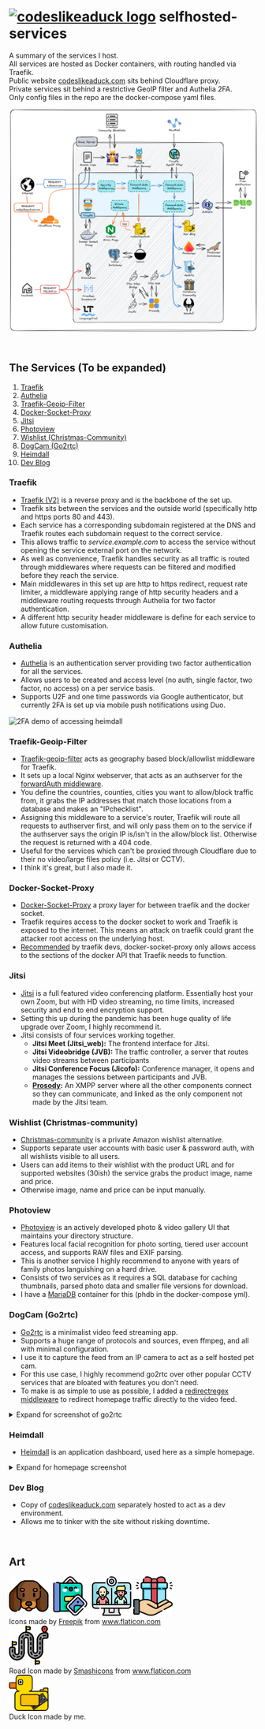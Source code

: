 # [<img alt="codeslikeaduck logo" width="50px" src="https://www.codeslikeaduck.com/img/codeDuck.svg" />](https://www.codeslikeaduck.com/) selfhosted-services
A summary of the services I host.<br />
All services are hosted as Docker containers, with routing handled via Traefik.<br />
Public website [codeslikeaduck.com](https://www.codeslikeaduck.com/) sits behind Cloudflare proxy.<br />
Private services sit behind a restrictive GeoIP filter and Authelia 2FA.<br />
Only config files in the repo are the docker-compose yaml files.<br />

<p align="Left">
<img align="center" src="/images/allServicesNetwork.png" alt="Hosted services" ><br \>
</p>

</br>

## The Services (To be expanded)
1. [Traefik](#traefik)
2. [Authelia](#authelia)
3. [Traefik-Geoip-Filter](#traefik-geoip-filter)
4. [Docker-Socket-Proxy](#docker-socket-proxy)
5. [Jitsi](#jitsi)
6. [Photoview](#photoview)
7. [Wishlist (Christmas-Community)](#wishlist-christmas-community)
8. [DogCam (Go2rtc)](#dogcam-go2rtc)
9. [Heimdall](#heimdall)
10. [Dev Blog](#dev-blog)

### Traefik
- [Traefik (V2)](https://github.com/traefik/traefik#readme) is a reverse proxy and is the backbone of the set up. 
- Traefik sits between the services and the outside world (specifically http and https ports 80 and 443).
- Each service has a corresponding subdomain registered at the DNS and Traefik routes each subdomain request to the correct service.
- This allows traffic to *service.example.com* to access the service without opening the service external port on the network.
- As well as convenience, Traefik handles security as all traffic is routed through middlewares where requests can be filtered and modified before they reach the service.
- Main middlewares in this set up are http to https redirect, request rate limiter, a middleware applying range of http security headers and a middleware routing requests through Authelia for two factor authentication.
- A different http security header middleware is define for each service to allow future customisation.

### Authelia
- [Authelia](https://github.com/authelia/authelia#readme) is an authentication server providing two factor authentication for all the services.
- Allows users to be created and access level (no auth, single factor, two factor, no access) on a per service basis.
- Supports U2F and one time passwords via Google authenticator, but currently 2FA is set up via mobile push notifications using Duo.
<p align="Left">
<img align="center" src="/images/autheliaDemo.gif" alt="2FA demo of accessing heimdall" width="275"><br \>
</p>

### Traefik-Geoip-Filter
- [Traefik-geoip-filter](https://github.com/mpdcampbell/traefik-geoip-filter) acts as geography based block/allowlist middleware for Traefik.
- It sets up a local Nginx webserver, that acts as an authserver for the [forwardAuth middleware](https://doc.traefik.io/traefik/middlewares/http/forwardauth/).
- You define the countries, counties, cities you want to allow/block traffic from, it grabs the IP addresses that match those locations from a database and makes an "IPchecklist".
- Assigning this middleware to a service's router, Traefik will route all requests to authserver first, and will only pass them on to the service if the authserver says the origin IP is/isn't in the allow/block list. Otherwise the request is returned with a 404 code.
- Useful for the services which can't be proxied through Cloudflare due to their no video/large files policy (i.e. Jitsi or CCTV).
- I think it's great, but I also made it.

### Docker-Socket-Proxy
- [Docker-Socket-Proxy](https://github.com/Tecnativa/docker-socket-proxy#readme) a proxy layer for between traefik and the docker socket.
- Traefik requires access to the docker socket to work and Traefik is exposed to the internet. This means an attack on traefik could grant the attacker root access on the underlying host. 
- [Recommended](https://doc.traefik.io/traefik/providers/docker/#docker-api-access) by traefik devs, docker-socket-proxy only allows access to the sections of the docker API that Traefik needs to function.

### Jitsi
- [Jitsi](https://github.com/jitsi/jitsi-meet#readme) is a full featured video conferencing platform. Essentially host your own Zoom, but with HD video streaming, no time limits, increased security and end to end encryption support.
- Setting this up during the pandemic has been huge quality of life upgrade over Zoom, I highly recommend it. 
- Jitsi consists of four services working together. 
    - **Jitsi Meet (Jitsi_web):** The frontend interface for Jitsi. 
    - **Jitsi Videobridge (JVB):** The traffic controller, a server that routes video streams between participants
    - **Jitsi Conference Focus (Jicofo):** Conference manager, it opens and manages the sessions between participants and JVB.
    - **[Prosody](https://github.com/prosody):** An XMPP server where all the other components connect so they can communicate, and linked as the only component not made by the Jitsi team.

### Wishlist (Christmas-community)
- [Christmas-community](https://github.com/Wingysam/Christmas-Community#readme) is a private Amazon wishlist alternative.
- Supports separate user accounts with basic user & password auth, with all wishlists visible to all users.
- Users can add items to their wishlist with the product URL and for supported websites (30ish) the service grabs the product image, name and price.
- Otherwise image, name and price can be input manually.

### Photoview
- [Photoview](https://github.com/photoview/photoview#readme) is an actively developed photo & video gallery UI that maintains your directory structure.
- Features local facial recognition for photo sorting, tiered user account access, and supports RAW files and EXIF parsing.
- This is another service I highly recommend to anyone with years of family photos languishing on a hard drive.
- Consists of two services as it requires a SQL database for caching thumbnails, parsed photo data and smaller file versions for download.
- I have a [MariaDB](https://github.com/MariaDB/mariadb-docker#readme) container for this (phdb in the docker-compose yml).

### DogCam (Go2rtc)
- [Go2rtc](https://github.com/AlexxIT/go2rtc#readme) is a minimalist video feed streaming app.
- Supports a huge range of protocols and sources, even ffmpeg, and all with minimal configuration.
- I use it to capture the feed from an IP camera to act as a self hosted pet cam.
- For this use case, I highly recommend go2rtc over other popular CCTV services that are bloated with features you don't need.
- To make is as simple to use as possible, I added a [redirectregex middleware](https://doc.traefik.io/traefik/middlewares/http/redirectregex/) to redirect homepage traffic directly to the video feed.
<details> <summary> Expand for screenshot of go2rtc </summary>
    
- Rather than show my cameras, I set up two ffmpeg feeds playing Big Buck Bunny.
    <p align="Left">
    <img align="center" src="/images/go2rtcScreenshot.png" alt="Screenshot of go2rtc playing two video feeds" width="275"><br \>
    </p>
    </details>

### Heimdall
- [Heimdall](https://github.com/linuxserver/Heimdall#readme) is an application dashboard, used here as a simple homepage.
<details> <summary> Expand for homepage screenshot </summary>
    <p align="Left">
    <img align="center" src="/images/heimdallScreenshot.png" alt="Screenshot of heimdall homepage" width="275"><br \>
    </p>
    </details>

### Dev Blog
- Copy of [codeslikeaduck.com](https://codeslikeaduck.com) separately hosted to act as a dev environment.
- Allows me to tinker with the site without risking downtime.

</br>

## Art
<p float="left">
  <img src="/images/dogCamIcon.png" alt="DogCam Icon" width="80" />
  <img src="/images/photoviewIcon.png" alt="PhotoView Icon" width="80" /> 
  <img src="/images/jitsiIcon.png" alt="Jitsi Icon" width="80" />
  <img src="/images/wishlistIcon.png" alt="Wishlist Icon" width="80" /> </br>
  Icons made by <a href="https://www.freepik.com" title="Freepik">Freepik</a> from <a href="https://www.flaticon.com/" title="Flaticon">www.flaticon.com</a>
</br>
  <img src="/images/traefikIcon.png" alt="DogCam Icon" width="80" /> </br>
  Road Icon made by <a href="https://www.flaticon.com/authors/smashicons" title="Smashicons">Smashicons</a> from <a href="https://www.flaticon.com/" title="Flaticon">www.flaticon.com</a></br>
  <img alt="Duck Icon" width="80" src="/images/duckIcon.png" /> </br>
Duck Icon made by me.
